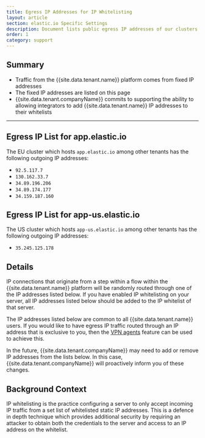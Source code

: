 ```yaml
---
title: Egress IP Addresses for IP Whitelisting
layout: article
section: elastic.io Specific Settings
description: Document lists public egress IP addresses of our clusters to whitelist if required.
order: 1
category: support
---
```


## Summary

*   Traffic from the {{site.data.tenant.name}} platform comes from fixed IP addresses
*   The fixed IP addresses are listed on this page
*   {{site.data.tenant.companyName}} commits to supporting the ability to allowing integrators to add  {{site.data.tenant.name}} IP addresses to their whitelists

---

## Egress IP List for app.elastic.io

The EU cluster which hosts `app.elastic.io` among other tenants has the following
outgoing IP addresses:

*   `92.5.117.7`
*   `130.162.33.7`
*   `34.89.196.206`
*   `34.89.174.177`
*   `34.159.187.160`

## Egress IP List for app-us.elastic.io

The US cluster which hosts `app-us.elastic.io` among other tenants has the following
outgoing IP addresses:

*   `35.245.125.178`

## Details

IP connections that originate from a step within a flow within the {{site.data.tenant.name}} platform will be randomly routed through one of the IP addresses listed below. If you have enabled IP whitelisting on your server, all IP addresses listed below should be added to the IP whitelist of that server.

The IP addresses listed below are common to all {{site.data.tenant.name}} users. If you would like to have egress IP traffic routed through an IP address that is exclusive to you, then the [VPN agents](/guides/vpn-agent) feature can be used to achieve this.

In the future, {{site.data.tenant.companyName}} may need to add or remove IP addresses from the lists below. In this case, {{site.data.tenant.companyName}} will proactively inform you of these changes.



## Background Context

IP whitelisting is the practice configuring a server to only accept incoming IP traffic from a set list of whitelisted static IP addresses. This is a defence in depth technique which provides additional security by requiring an attacker to obtain both the credentials to the server and access to an IP address on the whitelist.
